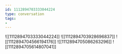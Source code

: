 ```yaml
---
id: 1112894703333044224
type: conversation
tags:
- 
---
```

![[1112894703333044224]]
![[1112894703928696837]]
![[1112894704566194176]]
![[1112894705086263296]]
![[1112894705614807041]]

